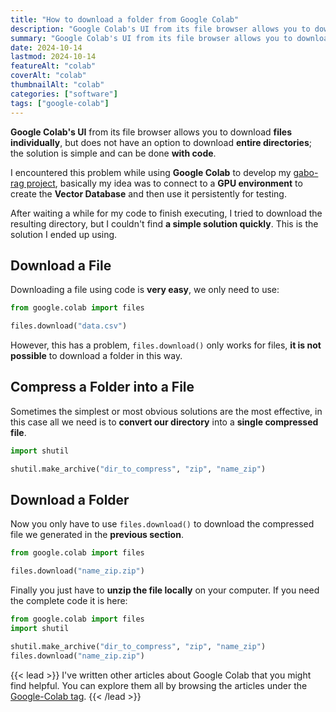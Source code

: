 ```yaml
---
title: "How to download a folder from Google Colab"
description: "Google Colab's UI from its file browser allows you to download files individually, but does not have an option to download entire directories; the solution is simple and can be done with code."
summary: "Google Colab's UI from its file browser allows you to download files individually, but does not have an option to download entire directories; the solution is simple and can be done with code."
date: 2024-10-14
lastmod: 2024-10-14
featureAlt: "colab"
coverAlt: "colab"
thumbnailAlt: "colab"
categories: ["software"]
tags: ["google-colab"]
---
```

**Google Colab's UI** from its file browser allows you to download **files individually**, but does not have an option to download **entire directories**; the solution is simple and can be done **with code**.

I encountered this problem while using **Google Colab** to develop my [gabo-rag project](https://github.com/dafmontenegro/gabo-rag), basically my idea was to connect to a **GPU environment** to create the **Vector Database** and then use it persistently for testing.

After waiting a while for my code to finish executing, I tried to download the resulting directory, but I couldn't find **a simple solution quickly**. This is the solution I ended up using.

## Download a File

Downloading a file using code is **very easy**, we only need to use:

```python
from google.colab import files

files.download("data.csv")
```

However, this has a problem, `files.download()` only works for files, **it is not possible** to download a folder in this way.

## Compress a Folder into a File

Sometimes the simplest or most obvious solutions are the most effective, in this case all we need is to **convert our directory** into a **single compressed file**.

```python
import shutil

shutil.make_archive("dir_to_compress", "zip", "name_zip")
```

## Download a Folder

Now you only have to use `files.download()` to download the compressed file we generated in the **previous section**.

```python
from google.colab import files

files.download("name_zip.zip")
```

Finally you just have to **unzip the file locally** on your computer. If you need the complete code it is here:

```python
from google.colab import files
import shutil

shutil.make_archive("dir_to_compress", "zip", "name_zip")
files.download("name_zip.zip")
```

{{< lead >}}
I've written other articles about Google Colab that you might find helpful. You can explore them all by browsing the articles under the [Google-Colab tag](/tags/google-colab/).
{{< /lead >}}
